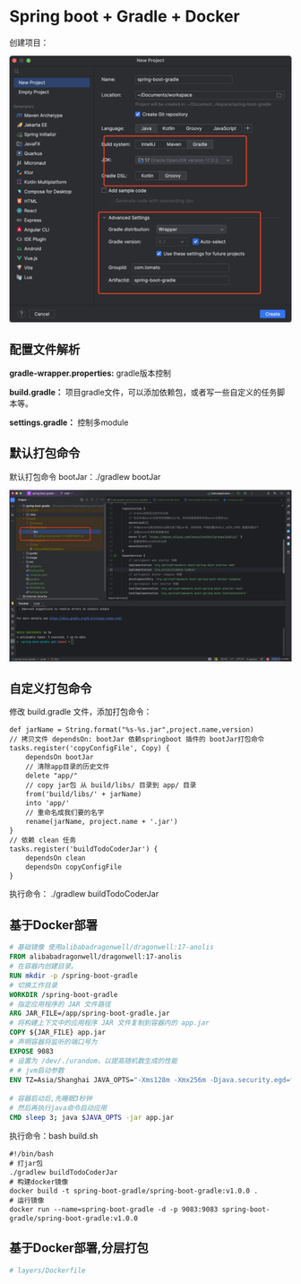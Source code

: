 # Spring boot + Gradle + Docker

创建项目：

![1.png](image%2F1.png)

## 配置文件解析

**gradle-wrapper.properties:** gradle版本控制

**build.gradle：** 项目gradle文件，可以添加依赖包，或者写一些自定义的任务脚本等。

**settings.gradle：** 控制多module

## 默认打包命令

默认打包命令 bootJar：./gradlew bootJar

![2.png](image%2F2.png)

## 自定义打包命令

修改 build.gradle 文件，添加打包命令：

```shell
def jarName = String.format("%s-%s.jar",project.name,version)
// 拷贝文件 dependsOn: bootJar 依赖springboot 插件的 bootJar打包命令
tasks.register('copyConfigFile', Copy) {
    dependsOn bootJar
    // 清除app目录的历史文件
    delete "app/"
    // copy jar包 从 build/libs/ 目录到 app/ 目录
    from('build/libs/' + jarName)
    into 'app/'
    // 重命名成我们要的名字
    rename(jarName, project.name + '.jar')
}
// 依赖 clean 任务
tasks.register('buildTodoCoderJar') {
    dependsOn clean
    dependsOn copyConfigFile
}
```

执行命令： ./gradlew buildTodoCoderJar

##  基于Docker部署

```dockerfile
# 基础镜像 使用alibabadragonwell/dragonwell:17-anolis
FROM alibabadragonwell/dragonwell:17-anolis
# 在容器内创建目录。
RUN mkdir -p /spring-boot-gradle
# 切换工作目录
WORKDIR /spring-boot-gradle
# 指定应用程序的 JAR 文件路径
ARG JAR_FILE=/app/spring-boot-gradle.jar
# 将构建上下文中的应用程序 JAR 文件复制到容器内的 app.jar
COPY ${JAR_FILE} app.jar
# 声明容器将监听的端口号为
EXPOSE 9083
# 设置为 /dev/./urandom，以提高随机数生成的性能
# # jvm启动参数
ENV TZ=Asia/Shanghai JAVA_OPTS="-Xms128m -Xmx256m -Djava.security.egd=file:/dev/./urandom"

# 容器启动后,先睡眠3秒钟
# 然后再执行java命令启动应用
CMD sleep 3; java $JAVA_OPTS -jar app.jar
```

执行命令：bash build.sh

```shell
#!/bin/bash
# 打jar包
./gradlew buildTodoCoderJar
# 构建docker镜像
docker build -t spring-boot-gradle/spring-boot-gradle:v1.0.0 .
# 运行镜像
docker run --name=spring-boot-gradle -d -p 9083:9083 spring-boot-gradle/spring-boot-gradle:v1.0.0
```

## 基于Docker部署,分层打包

```dockerfile
# layers/Dockerfile
```

